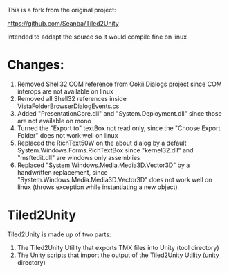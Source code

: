 This is a fork from the original project:

https://github.com/Seanba/Tiled2Unity

Intended to addapt the source so it would compile fine on linux

Changes:
=========
1. Removed Shell32 COM reference from Ookii.Dialogs project since COM interops are not available on linux
2. Removed all Shell32 references inside VistaFolderBrowserDialogEvents.cs
3. Added "PresentationCore.dll" and "System.Deployment.dll" since those are not available on mono
4. Turned the "Export to" textBox not read only, since the "Choose Export Folder" does not work well on linux
5. Replaced the RichText50W on the about dialog by a default System.Windows.Forms.RichTextBox since "kernel32.dll" and "msftedit.dll" are windows only assemblies
6. Replaced "System.Windows.Media.Media3D.Vector3D" by a handwritten replacement, since "System.Windows.Media.Media3D.Vector3D" does not work well on linux (throws exception while instantiating a new object)



Tiled2Unity
=========
Tiled2Unity is made up of two parts:

1) The Tiled2Unity Utility that exports TMX files into Unity (tool directory)
2) The Unity scripts that import the output of the Tiled2Unity Utility (unity directory)
